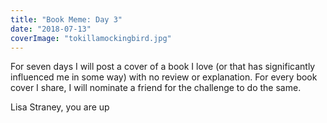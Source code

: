 ```yaml
---
title: "Book Meme: Day 3"
date: "2018-07-13"
coverImage: "tokillamockingbird.jpg"
---
```


For seven days I will post a cover of a book I love (or that has significantly influenced me in some way) with no review or explanation. For every book cover I share, I will nominate a friend for the challenge to do the same.

Lisa Straney, you are up
